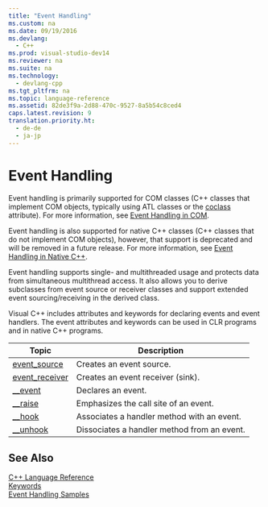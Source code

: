 ```yaml
---
title: "Event Handling"
ms.custom: na
ms.date: 09/19/2016
ms.devlang: 
  - C++
ms.prod: visual-studio-dev14
ms.reviewer: na
ms.suite: na
ms.technology: 
  - devlang-cpp
ms.tgt_pltfrm: na
ms.topic: language-reference
ms.assetid: 82de3f9a-2d88-470c-9527-8a5b54c8ced4
caps.latest.revision: 9
translation.priority.ht: 
  - de-de
  - ja-jp
---
```

# Event Handling
Event handling is primarily supported for COM classes (C++ classes that implement COM objects, typically using ATL classes or the [coclass](../vs140/coclass.md) attribute).  For more information, see [Event Handling in COM](../vs140/Event-Handling-in-COM.md).  
  
 Event handling is also supported for native C++ classes (C++ classes that do not implement COM objects), however, that support is deprecated and will be removed in a future release.  For more information, see [Event Handling in Native C++](../vs140/Event-Handling-in-Native-C--.md).  
  
 Event handling supports single- and multithreaded usage and protects data from simultaneous multithread access. It also allows you to derive subclasses from event source or receiver classes and support extended event sourcing/receiving in the derived class.  
  
 Visual C++ includes attributes and keywords for declaring events and event handlers. The event attributes and keywords can be used in CLR programs and in native C++ programs.  
  
|Topic|Description|  
|-----------|-----------------|  
|[event_source](../vs140/event_source.md)|Creates an event source.|  
|[event_receiver](../vs140/event_receiver.md)|Creates an event receiver (sink).|  
|[__event](../vs140/__event.md)|Declares an event.|  
|[__raise](../vs140/__raise.md)|Emphasizes the call site of an event.|  
|[__hook](../vs140/__hook.md)|Associates a handler method with an event.|  
|[__unhook](../vs140/__unhook.md)|Dissociates a handler method from an event.|  
  
## See Also  
 [C++ Language Reference](../vs140/C---Language-Reference.md)   
 [Keywords](../vs140/Keywords--C---.md)   
 [Event Handling Samples](assetId:///cc0287d4-f92b-4da5-85fc-a0f186e16424)